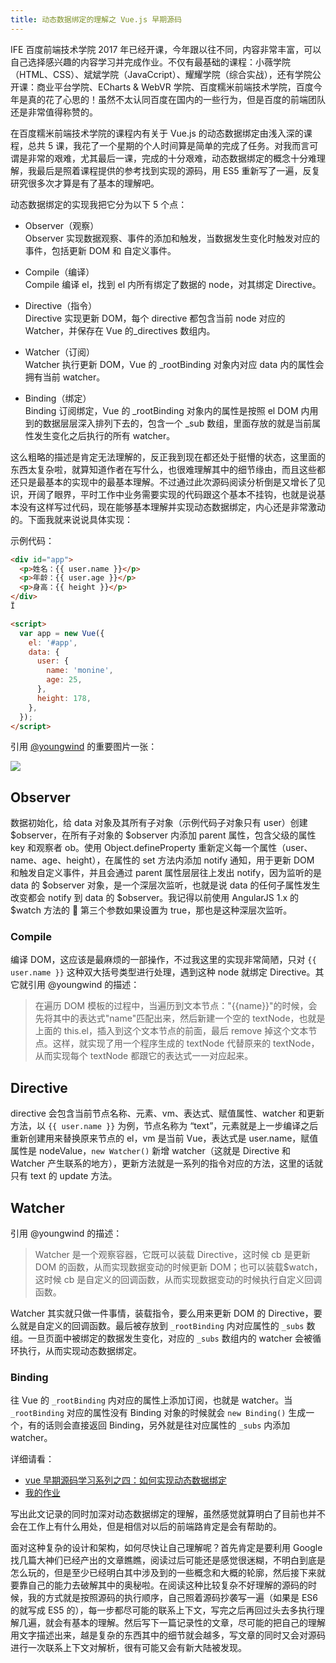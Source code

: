 ```yaml
---
title: 动态数据绑定的理解之 Vue.js 早期源码
---
```


IFE 百度前端技术学院 2017 年已经开课，今年跟以往不同，内容非常丰富，可以自己选择感兴趣的内容学习并完成作业。不仅有最基础的课程：小薇学院（HTML、CSS）、斌斌学院（JavaCcript）、耀耀学院（综合实战），还有学院公开课：商业平台学院、ECharts & WebVR 学院、百度糯米前端技术学院，百度今年是真的花了心思的！虽然不太认同百度在国内的一些行为，但是百度的前端团队还是非常值得称赞的。

在百度糯米前端技术学院的课程内有关于 Vue.js 的动态数据绑定由浅入深的课程，总共 5 课，我花了一个星期的个人时间算是简单的完成了任务。对我而言可谓是非常的艰难，尤其最后一课，完成的十分艰难，动态数据绑定的概念十分难理解，我最后是照着课程提供的参考找到实现的源码，用 ES5 重新写了一遍，反复研究很多次才算是有了基本的理解吧。

动态数据绑定的实现我把它分为以下 5 个点：

- Observer（观察）  
  Observer 实现数据观察、事件的添加和触发，当数据发生变化时触发对应的事件，包括更新 DOM 和 自定义事件。

- Compile（编译）  
  Compile 编译 el，找到 el 内所有绑定了数据的 node，对其绑定 Directive。

- Directive（指令）  
  Directive 实现更新 DOM，每个 directive 都包含当前 node 对应的 Watcher，并保存在 Vue 的\_directives 数组内。

- Watcher（订阅）  
  Watcher 执行更新 DOM，Vue 的 \_rootBinding 对象内对应 data 内的属性会拥有当前 watcher。

- Binding（绑定）  
  Binding 订阅绑定，Vue 的 \_rootBinding 对象内的属性是按照 el DOM 内用到的数据层层深入排列下去的，包含一个 \_sub 数组，里面存放的就是当前属性发生变化之后执行的所有 watcher。

这么粗略的描述是肯定无法理解的，反正我到现在都还处于挺懵的状态，这里面的东西太复杂啦，就算知道作者在写什么，也很难理解其中的细节缘由，而且这些都还只是最基本的实现中的最基本理解。不过通过此次源码阅读分析倒是又增长了见识，开阔了眼界，平时工作中业务需要实现的代码跟这个基本不挂钩，也就是说基本没有这样写过代码，现在能够基本理解并实现动态数据绑定，内心还是非常激动的。下面我就来说说具体实现：

示例代码：

```html
<div id="app">
  <p>姓名：{{ user.name }}</p>
  <p>年龄：{{ user.age }}</p>
  <p>身高：{{ height }}</p>
</div>
Ï

<script>
  var app = new Vue({
    el: '#app',
    data: {
      user: {
        name: 'monine',
        age: 25,
      },
      height: 178,
    },
  });
</script>
```

引用 [@youngwind](https://github.com/youngwind) 的重要图片一张：

![](https://raw.githubusercontent.com/youngwind/blog/master/image/87/finish.png)

## Observer

数据初始化，给 data 对象及其所有子对象（示例代码子对象只有 user）创建 $observer，在所有子对象的 $observer 内添加 parent 属性，包含父级的属性 key 和观察者 ob。使用 Object.defineProperty 重新定义每一个属性（user、name、age、height），在属性的 set 方法内添加 notify 通知，用于更新 DOM 和触发自定义事件，并且会通过 parent 属性层层往上发出 notify，因为监听的是 data 的 $observer 对象，是一个深层次监听，也就是说 data 的任何子属性发生改变都会 notify 到 data 的 $observer。我记得以前使用 AngularJS 1.x 的 \$watch 方法的  第三个参数如果设置为 true，那也是这种深层次监听。

### Compile

编译 DOM，这应该是最麻烦的一部操作，不过我这里的实现非常简陋，只对 `{{ user.name }}` 这种双大括号类型进行处理，遇到这种 node 就绑定 Directive。其它就引用 @youngwind 的描述：

> 在遍历 DOM 模板的过程中，当遍历到文本节点："{{name}}"的时候，会先将其中的表达式"name"匹配出来，然后新建一个空的 textNode，也就是上面的 this.el，插入到这个文本节点的前面，最后 remove 掉这个文本节点。这样，就实现了用一个程序生成的 textNode 代替原来的 textNode，从而实现每个 textNode 都跟它的表达式一一对应起来。

## Directive

directive 会包含当前节点名称、元素、vm、表达式、赋值属性、watcher 和更新方法，以 `{{ user.name }}` 为例，节点名称为 “text”，元素就是上一步编译之后重新创建用来替换原来节点的 el，vm 是当前 Vue，表达式是 user.name，赋值属性是 nodeValue，`new Watcher()` 新增 watcher（这就是 Directive 和 Watcher 产生联系的地方），更新方法就是一系列的指令对应的方法，这里的话就只有 text 的 update 方法。

## Watcher

引用 @youngwind 的描述：

> Watcher 是一个观察容器，它既可以装载 Directive，这时候 cb 是更新 DOM 的函数，从而实现数据变动的时候更新 DOM；也可以装载\$watch，这时候 cb 是自定义的回调函数，从而实现数据变动的时候执行自定义回调函数。

Watcher 其实就只做一件事情，装载指令，要么用来更新 DOM 的 Directive，要么就是自定义的回调函数。最后被存放到 `_rootBinding` 内对应属性的 `_subs` 数组。一旦页面中被绑定的数据发生变化，对应的 `_subs` 数组内的 watcher 会被循环执行，从而实现动态数据绑定。

### Binding

往 Vue 的 `_rootBinding` 内对应的属性上添加订阅，也就是 watcher。当 `_rootBinding` 对应的属性没有 Binding 对象的时候就会 `new Binding()` 生成一个，有的话则会直接返回 Binding，另外就是往对应属性的 `_subs` 内添加 watcher。

详细请看：

- [vue 早期源码学习系列之四：如何实现动态数据绑定 ](https://github.com/youngwind/blog/issues/87)
- [我的作业](https://github.com/Monine/study/blob/master/IFE-2017/rice/dynamic-data-binding-5.html)

写出此文记录的同时加深对动态数据绑定的理解，虽然感觉就算明白了目前也并不会在工作上有什么用处，但是相信对以后的前端路肯定是会有帮助的。

面对这种复杂的设计和架构，如何尽快让自己理解呢？首先肯定是要利用 Google 找几篇大神们已经产出的文章瞧瞧，阅读过后可能还是感觉很迷糊，不明白到底是怎么玩的，但是至少已经明白其中涉及到的一些概念和大概的轮廓，然后接下来就要靠自己的能力去破解其中的奥秘啦。在阅读这种比较复杂不好理解的源码的时候，我的方式就是按照源码的执行顺序，自己照着源码抄袭写一遍（如果是 ES6 的就写成 ES5 的），每一步都尽可能的联系上下文，写完之后再回过头去多执行理解几遍，就会有基本的理解。然后写下一篇记录性的文章，尽可能的把自己的理解用文字描述出来，越是复杂的东西其中的细节就会越多，写文章的同时又会对源码进行一次联系上下文对解析，很有可能又会有新大陆被发现。
